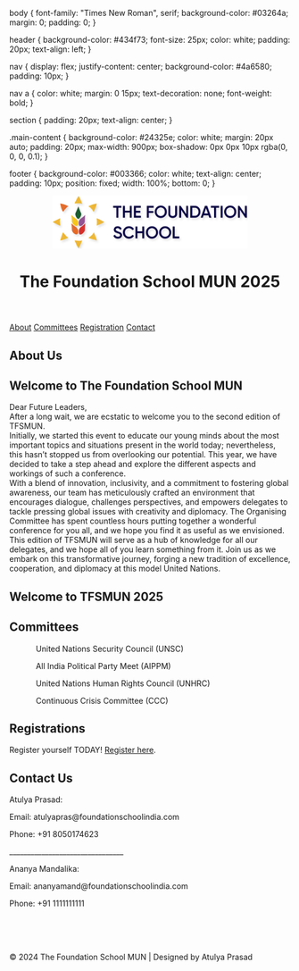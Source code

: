 <DOCTYPE html>
<html lang="en">
    <meta charset="UTF-8">
    <meta name="viewport" content="width=device-width, initial-scale=1.0">
    <meta http-equiv="X-UA-Compatible" content="IE=edge">

body {
    font-family: "Times New Roman", serif;
    background-color: #03264a;
    margin: 0;
    padding: 0;
}

header {
    background-color: #434f73;
    font-size: 25px;
    color: white;
    padding: 20px;
    text-align: left;
}

nav {
    display: flex;
    justify-content: center;
    background-color: #4a6580;
    padding: 10px;
}

nav a {
    color: white;
    margin: 0 15px;
    text-decoration: none;
    font-weight: bold;
}

section {
    padding: 20px;
    text-align: center;
}

.main-content {
    background-color: #24325e;
    color: white;
    margin: 20px auto;
    padding: 20px;
    max-width: 900px;
    box-shadow: 0px 0px 10px rgba(0, 0, 0, 0.1);
}

footer {
    background-color: #003366;
    color: white;
    text-align: center;
    padding: 10px;
    position: fixed;
    width: 100%;
    bottom: 0;
}
<head>
    <meta charset="UTF-8">
    <meta name="viewport" content="width=device-width, initial-scale=1.0">
    <meta http-equiv="X-UA-Compatible" content="IE=edge">
    <title>The Foundation School Model United Nations</title>
</head>
<body>
<link rel="stylesheet" href="styles.css">
<header>
    <img src= "tfs.jpg" width="350" height="95">
    <h1>The Foundation School MUN 2025</h1>
    
</header>

<nav>
    <a href="#about">About</a>
    <a href="#committees">Committees</a>
    <a href="#registration">Registration</a>
    <a href="#contact">Contact</a>
</nav>

<section class="main-content" id="about">
    <h2>About Us</h2>
    <h2>Welcome to The Foundation School MUN</h2>
    <p> Dear Future Leaders,
       <br>After a long wait, we are ecstatic to welcome you to the second edition of TFSMUN.
    <br>Initially, we started this event to educate our young minds about the most important topics and situations present in the world today; nevertheless, this hasn’t stopped us from overlooking our potential. This year, we have decided to take a step ahead and explore the different aspects and workings of such a conference.
    <br>With a blend of innovation, inclusivity, and a commitment to fostering global awareness, our team has meticulously crafted an environment that encourages dialogue, challenges perspectives, and empowers delegates to tackle pressing global issues with creativity and diplomacy. The Organising Committee has spent countless hours putting together a wonderful conference for you all, and we hope you find it as useful as we envisioned. This edition of TFSMUN will serve as a hub of knowledge for all our delegates, and we hope all of you learn something from it. Join us as we embark on this transformative journey, forging a new tradition of excellence, cooperation, and diplomacy at this model United Nations.
    <h2>Welcome to TFSMUN 2025</h2>
</p>
</section>

<section class="main-content" id="committees">
    <h2>Committees</h2>
    <ul>
        <ol>United Nations Security Council (UNSC)</ol>
        <ol>All India Political Party Meet (AIPPM)</ol>
        <ol>United Nations Human Rights Council (UNHRC)</ol>
        <ol>Continuous Crisis Committee (CCC)</ol>
    </ul>
</section>

<section class="main-content" id="registration">
    <h2>Registrations</h2>
    <p>Register yourself TODAY! <a href="https://forms.gle/RY3UBcSKibWpFnNJ6">Register here</a>.</p>
</section>

<section class="main-content" id="contact">
    <h2>Contact Us</h2>
    <p>Atulya Prasad:</p>
    <p>    Email: atulyapras@foundationschoolindia.com</p>
    <p>    Phone: +91 8050174623</p>
    <p>________________________________</p>
    <p>Ananya Mandalika:</p>
    <p>    Email: ananyamand@foundationschoolindia.com</p>
    <p>    Phone: +91 1111111111</p>

</section>
<br>
<br>
<br>
<footer>
    <p>&copy; 2024 The Foundation School MUN | Designed by Atulya Prasad</p>
</footer>

</body>
</html>
